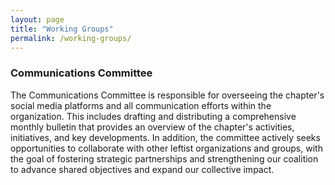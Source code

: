 ```yaml
---
layout: page
title: "Working Groups"
permalink: /working-groups/
---
```


<h3>Communications Committee</h3>

The Communications Committee is responsible for overseeing the chapter's social media platforms and all communication efforts within the organization. This includes drafting and distributing a comprehensive monthly bulletin that provides an overview of the chapter's activities, initiatives, and key developments. In addition, the committee actively seeks opportunities to collaborate with other leftist organizations and groups, with the goal of fostering strategic partnerships and strengthening our coalition to advance shared objectives and expand our collective impact.
